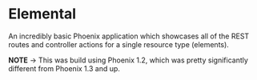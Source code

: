 # Elemental

An incredibly basic Phoenix application which showcases all of the REST routes and controller actions for a single resource type (elements).

**NOTE** -> This was build using Phoenix 1.2, which was pretty significantly different from Phoenix 1.3 and up.

